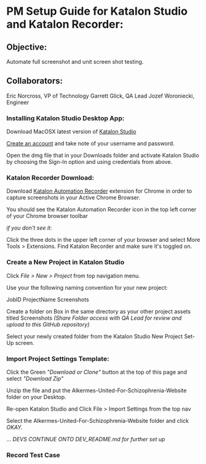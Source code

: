 # PM Setup Guide for Katalon Studio and Katalon Recorder:


## Objective: 

Automate full screenshot and unit screen shot testing.


## Collaborators: 

Eric Norcross, VP of Technology
Garrett Glick, QA Lead
Jozef Woroniecki, Engineer


### Installing Katalon Studio Desktop App:

Download MacOSX latest version of [Katalon Studio](https://www.katalon.com/download/)

[Create an account](https://www.katalon.com/create-account/) and take note of your username and password.

Open the dmg file that in your Downloads folder and activate Katalon Studio by choosing the Sign-In option and using credentials from above.


### Katalon Recorder Download:

Download [Katalon Automation Recorder](https://chrome.google.com/webstore/detail/katalon-recorder/ljdobmomdgdljniojadhoplhkpialdid) extension for Chrome in order to capture screenshots in your Active Chrome Browser.

You should see the Katalon Automation Recorder icon in the top left corner of your Chrome browser toolbar

_if you don't see it:_

Click the three dots in the upper left corner of your browser and select More Tools > Extensions. Find Katalon Recorder and make sure it's toggled on.

### Create a New Project in Katalon Studio

Click *File > New > Project* from top navigation menu.

Use your the following naming convention for your new project:

JobID ProjectName Screenshots

Create a folder on Box in the same directory as your other project assets titled Screenshots *(Share Folder access with QA Lead for review and upload to this GitHub repository)*

Select your newly created folder from the Katalon Studio New Project Set-Up screen.

### Import Project Settings Template:

Click the Green *"Download or Clone"* button at the top of this page and select *"Download Zip"*

Unzip the file and put the Alkermes-United-For-Schizophrenia-Website folder on your Desktop.

Re-open Katalon Studio and Click File > Import Settings from the top nav

Select the Alkermes-United-For-Schizophrenia-Website folder and click *OKAY.*

... _DEVS CONTINUE ONTO DEV_README.md for further set up_

### Record Test Case 


